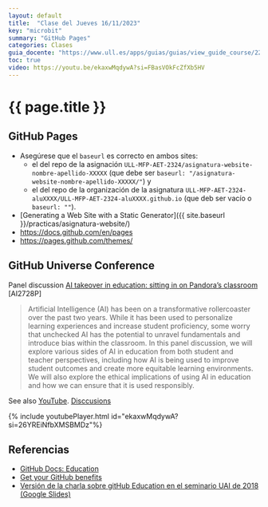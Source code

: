 ```yaml
---
layout: default
title:  "Clase del Jueves 16/11/2023"
key: "microbit"
summary: "GitHub Pages"
categories: Clases
guia_docente: "https://www.ull.es/apps/guias/guias/view_guide_course/2223/125771143"
toc: true
video: https://youtu.be/ekaxwMqdywA?si=FBasVOkFcZfXb5HV
---
```


# {{ page.title }}


## GitHub Pages

* Asegúrese que el `baseurl` es correcto en ambos sites: 
  * el del repo de la asignación `ULL-MFP-AET-2324/asignatura-website-nombre-apellido-XXXXX` (que debe ser `baseurl: "/asignatura-website-nombre-apellido-XXXXX/"`) y 
  * el del repo de la organización de la asignatura `ULL-MFP-AET-2324-aluXXXX/ULL-MFP-AET-2324-aluXXXX.github.io` (que deb ser vacío o `baseurl: ""`).
* [Generating a Web Site with a Static Generator]({{ site.baseurl }}/practicas/asignatura-website/)
* <https://docs.github.com/en/pages>
* <https://pages.github.com/themes/>

## GitHub Universe Conference

Panel discussion [AI takeover in education: sitting in on Pandora’s classroom](https://reg.githubuniverse.com/flow/github/universe23/sessioncatalog/page/sessioncatalog/session/1687886777633001jLGd) \[AI2728P]

> Artificial Intelligence (AI) has been on a transformative rollercoaster over the past two years. While it has been used to personalize learning experiences and increase student proficiency, some worry that unchecked AI has the potential to unravel fundamentals and introduce bias within the classroom. In this panel discussion, we will explore various sides of AI in education from both student and teacher perspectives, including how AI is being used to improve student outcomes and create more equitable learning environments. We will also explore the ethical implications of using AI in education and how we can ensure that it is used responsibly.
>

See also  [YouTube](https://youtu.be/ekaxwMqdywA?si=26YREiNfbXMSBMDz). [Disccusions](https://github.com/orgs/community/discussions/74412)

{% include youtubePlayer.html id="ekaxwMqdywA?si=26YREiNfbXMSBMDz"%}

## Referencias

* [GitHub Docs: Education](https://docs.github.com/en/education)
* [Get your GitHub benefits](https://education.github.com/discount_requests/application)
* [Versión de la charla sobre gitHub Education en el seminario UAI de 2018 (Google Slides)](https://docs.google.com/presentation/d/1LAZUS4SX7axmzEUElh2Oz2DqC1cJA6PUvb1KixJ1KWw/edit?usp=sharing)